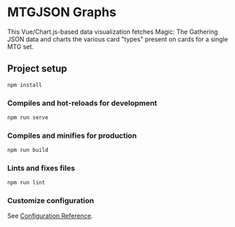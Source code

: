 # MTGJSON Graphs

This Vue/Chart.js-based data visualization fetches Magic: The Gathering JSON data and charts the various card "types" present on cards for a single MTG set.

## Project setup

```sh
npm install
```

### Compiles and hot-reloads for development

```sh
npm run serve
```

### Compiles and minifies for production

```sh
npm run build
```

### Lints and fixes files

```sh
npm run lint
```

### Customize configuration

See [Configuration Reference](https://cli.vuejs.org/config/).

